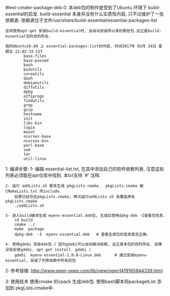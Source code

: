 #test-cmake-package-deb
0: 本deb包的制作是受到了Ubuntu 环境下 build-essential的启发.
    build-essential 本身并没有什么实质性内容, 只不过维护了一张依赖表.
    依赖表位于文件/usr/share/build-essential/essential-packages-list

    这样使用apt-get 安装build-essential时, 会自动安装所以来的那些包.这正是build-essential包的目的所在.

    我的Ubuntu16.04 上 essential-packages-list的内容, 时间2017年 03月 24日 星期五 22:02:33 CST
            base-files
            base-passwd
            bash
            bsdutils
            coreutils
            dash
            debianutils
            diffutils
            dpkg
            e2fsprogs
            findutils
            grep
            gzip
            hostname
            init
            libc-bin
            login
            mount
            ncurses-base
            ncurses-bin
            perl-base
            sed
            tar
            util-linux


1: 编译步骤:
    1- 编辑 essential-list.txt, 在其中添加自己的软件依赖列表, 注意这些列表必须能在apt仓库中找到.
        本txt支持 '#' 注释.

    2- 运行 addLists.sh 脚本生成 pkgLists.cmake.  pkgLists.cmake 被 CMakeLists.txt 所include.
        如果已经存在pkgLists.cmake, 再次运行addLists.sh 会覆盖原有 pkgLists.cmake
        ./addLists.sh

    3- 进入build编译生成 myenv-essential.deb包, 生成后使用dpkg-deb -I查看包信息.
        cd build
        cmake ../
        make  package
        dpkg-deb  -I  myenv-essential.deb   # 查看生成包的信息是否正确.

    4- 使用gdebi 安装deb包.( 因为gdebi可以自动解决依赖, 这正是本包的目的所在. 如果没有安装gdebi, apt-get install  gdebi )
        gdebi  myenv-essential-1.0.0-Linux.deb      # 通过安装myenv-essential, 安装了列表依赖中所有的包


2: 参考链接: http://www.open-open.com/lib/view/open1419165844339.html


3: 使用技术
    使用cmake 的cpack 生成deb包.
    使用bash脚本将packagetList 添加到 pkgLists.cmake中.

